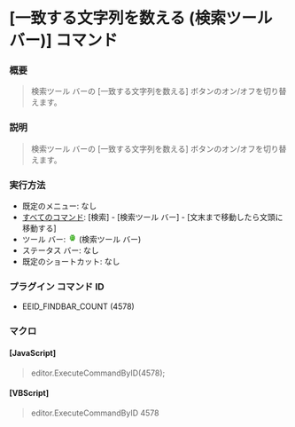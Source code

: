# \[一致する文字列を数える (検索ツール バー)\] コマンド

### 概要

> 検索ツール バーの \[一致する文字列を数える\] ボタンのオン/オフを切り替えます。

### 説明

> 検索ツール バーの \[一致する文字列を数える\] ボタンのオン/オフを切り替えます。

### 実行方法

- 既定のメニュー: なし
- [すべてのコマンド](../../glossary/allcommands): \[検索\] \- \[検索ツール バー\] \- \[文末まで移動したら文頭に移動する\]
- ツール バー: ![](../../images/find_count.png) (検索ツール バー)
- ステータス バー: なし
- 既定のショートカット: なし

### プラグイン コマンド ID

- EEID\_FINDBAR\_COUNT (4578)

### マクロ

#### \[JavaScript\]

> editor.ExecuteCommandByID(4578);

#### \[VBScript\]

> editor.ExecuteCommandByID 4578